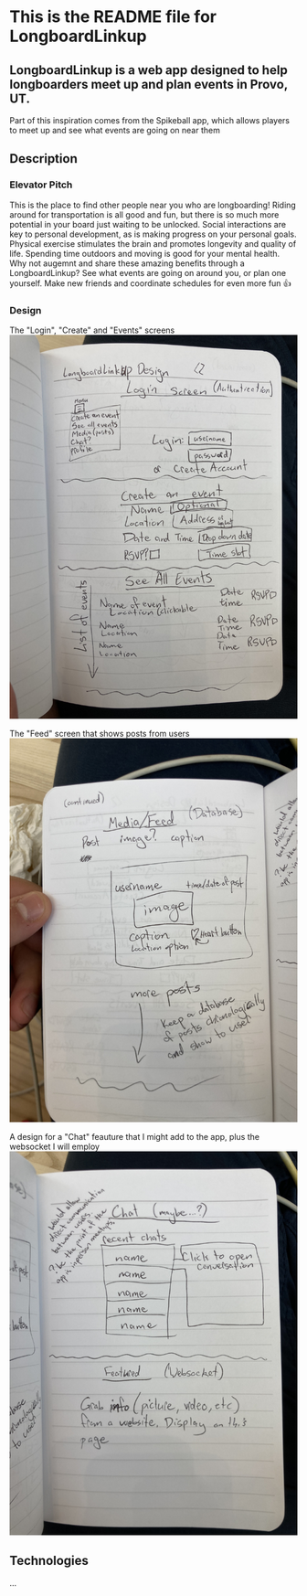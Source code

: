 # This is the README file for LongboardLinkup
## LongboardLinkup is a web app designed to help longboarders meet up and plan events in Provo, UT.
Part of this inspiration comes from the Spikeball app, which allows players 
to meet up and see what events are going on near them

## Description
### Elevator Pitch
This is the place to find other people near you who are longboarding! Riding around for transportation is all good and fun, but there is so much more potential in your board just waiting to be unlocked. Social interactions are key to personal development, as is making progress on your personal goals. Physical exercise stimulates the brain and promotes longevity and quality of life. Spending time outdoors and moving is good for your mental health. Why not augemnt and share these amazing benefits through a LongboardLinkup? See what events are going on around you, or plan one yourself. Make new friends and coordinate schedules for even more fun 👍


### Design
The "Login", "Create" and "Events" screens
![Picture of the page that shows my design for the login, create and events screens of my application](assets/design1.jpeg)

The "Feed" screen that shows posts from users
![Picture of the page that shows my design for the feed screen of my application](assets/design2.jpeg)

A design for a "Chat" feauture that I might add to the app, 
plus the websocket I will employ
![Picture of the page that shows my design for the potential chat feature of my application](assets/design3.jpeg)

## Technologies
...
